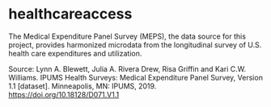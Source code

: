 # healthcareaccess

The Medical Expenditure Panel Survey (MEPS), the data source for this project, provides harmonized microdata from the longitudinal survey of U.S. health care expenditures and utilization.

Source: Lynn A. Blewett, Julia A. Rivera Drew, Risa Griffin and Kari C.W. Williams. IPUMS Health Surveys: Medical Expenditure Panel Survey, Version 1.1 [dataset]. Minneapolis, MN: IPUMS, 2019. https://doi.org/10.18128/D071.V1.1

